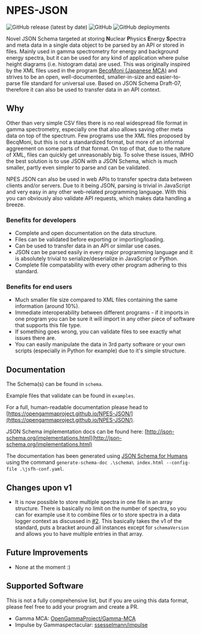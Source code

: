 # NPES-JSON

![GitHub release (latest by date)](https://img.shields.io/github/v/release/OpenGammaProject/NPES-JSON?style=flat-square) ![GitHub](https://img.shields.io/github/license/OpenGammaProject/NPES-JSON?style=flat-square) ![GitHub deployments](https://img.shields.io/github/deployments/OpenGammaProject/NPES-JSON/github-pages?label=web%20docs&style=flat-square)

Novel JSON Schema targeted at storing **N**uclear **P**hysics **E**nergy **S**pectra and meta data in a single data object to be parsed by an API or stored in files. Mainly used in gamma spectrometry for energy and background energy spectra, but it can be used for any kind of application where pulse height diagrams (i.e. histogram data) are used. This was originally inspired by the XML files used in the program [BecqMoni (Japanese MCA)](https://www.gammaspectacular.com/blue/software-downloads/becqmoni) and strives to be an open, well-documented, smaller-in-size and easier-to-parse file standard for universal use. Based on JSON Schema Draft-07, therefore it can also be used to transfer data in an API context.

## Why

Other than very simple CSV files there is no real widespread file format in gamma spectrometry, especially one that also allows saving other meta data on top of the spectrum. Few programs use the XML files proposed by BecqMoni, but this is not a standardized format, but more of an informal aggreement on some parts of that format. On top of that, due to the nature of XML, files can quickly get unreasonably big. To solve these issues, IMHO the best solution is to use JSON with a JSON Schema, which is much smaller, partly even simpler to parse and can be validated.

NPES JSON can also be used in web APIs to transfer spectra data between clients and/or servers. Due to it being JSON, parsing is trivial in JavaScript and very easy in any other web-related programming language. With this you can obviously also validate API requests, which makes data handling a breeze.

### Benefits for developers

- Complete and open documentation on the data structure.
- Files can be validated before exporting or importing/loading.
- Can be used to transfer data in an API or similar use cases.
- JSON can be parsed easily in every major programming language and it is absolutely trivial to serialize/deserialize in JavaScript or Python.
- Complete file compatability with every other program adhering to this standard.

### Benefits for end users

- Much smaller file size compared to XML files containing the same information (around 10%).
- Immediate interoperability between different programs - if it imports in one program you can be sure it will import in any other piece of software that supports this file type.
- If something goes wrong, you can validate files to see exactly what issues there are.
- You can easily manipulate the data in 3rd party software or your own scripts (especially in Python for example) due to it's simple structure.

## Documentation

The Schema(s) can be found in `schema`.

Example files that validate can be found in `examples`.

For a full, human-readable documentation please head to [https://opengammaproject.github.io/NPES-JSON/](https://opengammaproject.github.io/NPES-JSON/).

JSON Schema implementation docs can be found here: [http://json-schema.org/implementations.html](http://json-schema.org/implementations.html)

The documentation has been generated using [JSON Schema for Humans](https://github.com/coveooss/json-schema-for-humans) using the command `generate-schema-doc .\schema\ index.html --config-file .\jsfh-conf.yaml`.

## Changes upon v1

- It is now possible to store multiple spectra in one file in an array structure. There is basically no limit on the number of spectra, so you can for example use it to combine files or to store spectra in a data logger context as discussed in [#2](https://github.com/OpenGammaProject/NPES-JSON/discussions/2). This basically takes the v1 of the standard, puts a bracket around all instances except for `schemaVersion` and allows you to have multiple entries in that array.

## Future Improvements

- None at the moment :)

## Supported Software

This is not a fully comprehensive list, but if you are using this data format, please feel free to add your program and create a PR.

- Gamma MCA: [OpenGammaProject/Gamma-MCA](https://github.com/OpenGammaProject/Gamma-MCA)
- Impulse by Gammaspectacular: [ssesselmann/impulse](https://github.com/ssesselmann/impulse)
